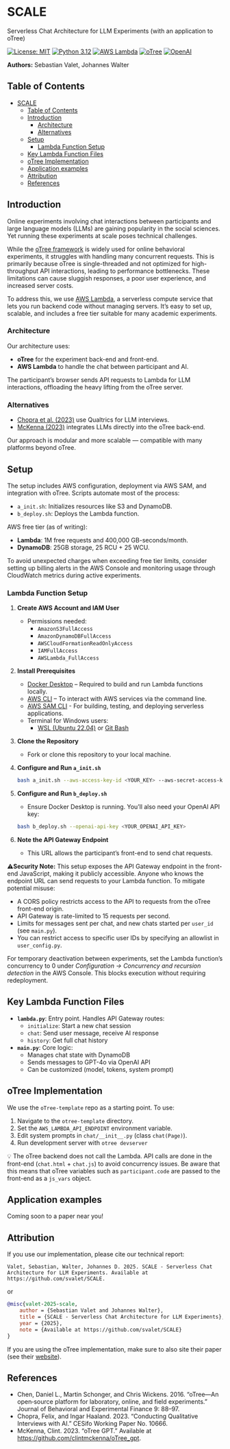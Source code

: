 # SCALE
Serverless Chat Architecture for LLM Experiments (with an application to oTree)

[![License: MIT](https://img.shields.io/badge/License-MIT-yellow.svg)](https://opensource.org/licenses/MIT) [![Python 3.12](https://img.shields.io/badge/python-3.12-blue.svg)](https://www.python.org/downloads/) [![AWS Lambda](https://img.shields.io/badge/AWS-Lambda-orange.svg)](https://aws.amazon.com/lambda/) [![oTree](https://img.shields.io/badge/oTree-5.0+-green.svg)](https://www.otree.org/) [![OpenAI](https://img.shields.io/badge/OpenAI-API-412991.svg)](https://openai.com/)

**Authors:** Sebastian Valet, Johannes Walter

## Table of Contents

- [SCALE](#scale)
  - [Table of Contents](#table-of-contents)
  - [Introduction](#introduction)
    - [Architecture](#architecture)
    - [Alternatives](#alternatives)
  - [Setup](#setup)
    - [Lambda Function Setup](#lambda-function-setup)
  - [Key Lambda Function Files](#key-lambda-function-files)
  - [oTree Implementation](#otree-implementation)
  - [Application examples](#application-examples)
  - [Attribution](#attribution)
  - [References](#references)

## Introduction

Online experiments involving chat interactions between participants and large language models (LLMs) are gaining popularity in the social sciences. Yet running these experiments at scale poses technical challenges.

While the [oTree framework](https://www.otree.org/) is widely used for online behavioral experiments, it struggles with handling many concurrent requests. This is primarily because oTree is single-threaded and not optimized for high-throughput API interactions, leading to performance bottlenecks. These limitations can cause sluggish responses, a poor user experience, and increased server costs.

To address this, we use [AWS Lambda](https://aws.amazon.com/lambda/), a serverless compute service that lets you run backend code without managing servers. It’s easy to set up, scalable, and includes a free tier suitable for many academic experiments.

### Architecture

Our architecture uses:

- **oTree** for the experiment back-end and front-end.
- **AWS Lambda** to handle the chat between participant and AI.

The participant’s browser sends API requests to Lambda for LLM interactions, offloading the heavy lifting from the oTree server.

### Alternatives

- [Chopra et al. (2023)](https://arxiv.org/abs/2309.06419) use Qualtrics for LLM interviews.
- [McKenna (2023)](https://github.com/clintmckenna/oTree_gpt) integrates LLMs directly into the oTree back-end.

Our approach is modular and more scalable — compatible with many platforms beyond oTree.

## Setup

The setup includes AWS configuration, deployment via AWS SAM, and integration with oTree. Scripts automate most of the process:

- `a_init.sh`: Initializes resources like S3 and DynamoDB.
- `b_deploy.sh`: Deploys the Lambda function.

AWS free tier (as of writing):

- **Lambda**: 1M free requests and 400,000 GB-seconds/month.
- **DynamoDB**: 25GB storage, 25 RCU + 25 WCU.

To avoid unexpected charges when exceeding free tier limits, consider setting up billing alerts in the AWS Console and monitoring usage through CloudWatch metrics during active experiments.

### Lambda Function Setup

1. **Create AWS Account and IAM User**

   - Permissions needed:
     - `AmazonS3FullAccess`
     - `AmazonDynamoDBFullAccess`
     - `AWSCloudFormationReadOnlyAccess`
     - `IAMFullAccess`
     - `AWSLambda_FullAccess`

2. **Install Prerequisites**

   - [Docker Desktop](https://www.docker.com/products/docker-desktop/) – Required to build and run Lambda functions locally.
   - [AWS CLI](https://docs.aws.amazon.com/cli/latest/userguide/install-cliv2.html) – To interact with AWS services via the command line.
   - [AWS SAM CLI](https://docs.aws.amazon.com/serverless-application-model/latest/developerguide/install-sam-cli.html) - For building, testing, and deploying serverless applications.
   - Terminal for Windows users:
     - [WSL (Ubuntu 22.04)](https://learn.microsoft.com/en-us/windows/wsl/install) or [Git Bash](https://gitforwindows.org/)

3. **Clone the Repository**

   - Fork or clone this repository to your local machine.

4. **Configure and Run `a_init.sh`**

   ```bash
   bash a_init.sh --aws-access-key-id <YOUR_KEY> --aws-secret-access-key <YOUR_SECRET>
   ```

5. **Configure and Run `b_deploy.sh`**

   - Ensure Docker Desktop is running. You’ll also need your OpenAI API key:

   ```bash
   bash b_deploy.sh --openai-api-key <YOUR_OPENAI_API_KEY>
   ```

6. **Note the API Gateway Endpoint**

   - This URL allows the participant’s front-end to send chat requests.

⚠️**Security Note:** This setup exposes the API Gateway endpoint in the front-end JavaScript, making it publicly accessible. Anyone who knows the endpoint URL can send requests to your Lambda function. To mitigate potential misuse:

- A CORS policy restricts access to the API to requests from the oTree front-end origin.
- API Gateway is rate-limited to 15 requests per second.
- Limits for messages sent per chat, and new chats started per `user_id` (see `main.py`).
- You can restrict access to specific user IDs by specifying an allowlist in `user_config.py`.

For temporary deactivation between experiments, set the Lambda function’s concurrency to 0 under *Configuration → Concurrency and recursion detection* in the AWS Console. This blocks execution without requiring redeployment.

## Key Lambda Function Files

- **`lambda.py`**: Entry point. Handles API Gateway routes:
  - `initialize`: Start a new chat session
  - `chat`: Send user message, receive AI response
  - `history`: Get full chat history
- **`main.py`**: Core logic:
  - Manages chat state with DynamoDB
  - Sends messages to GPT-4o via OpenAI API
  - Can be customized (model, tokens, system prompt)

## oTree Implementation

We use the `oTree-template` repo as a starting point. To use:

1. Navigate to the `otree-template` directory.
2. Set the `AWS_LAMBDA_API_ENDPOINT` environment variable.
3. Edit system prompts in `chat/__init__.py` (class `chat(Page)`).
4. Run development server with `otree devserver`

💡 The oTree backend does not call the Lambda. API calls are done in the front-end (`chat.html` + `chat.js`) to avoid concurrency issues. Be aware that this means that oTree variables such as `participant.code` are passed to the front-end as a `js_vars` object.

## Application examples

Coming soon to a paper near you!

## Attribution

If you use our implementation, please cite our technical report:

```text
Valet, Sebastian, Walter, Johannes D. 2025. SCALE - Serverless Chat Architecture for LLM Experiments. Available at https://github.com/svalet/SCALE.
```

or

```bibtex
@misc{valet-2025-scale,
    author = {Sebastian Valet and Johannes Walter},
    title = {SCALE - Serverless Chat Architecture for LLM Experiments},
    year = {2025},
    note = {Available at https://github.com/svalet/SCALE}
}
```

If you are using the oTree implementation, make sure to also site their paper (see their [website](https://otree.readthedocs.io/en/master/install.html)).

## References

- Chen, Daniel L., Martin Schonger, and Chris Wickens. 2016. “oTree—An open‐source platform for
  laboratory, online, and field experiments.” Journal of Behavioral and Experimental Finance 9:
  88–97.
- Chopra, Felix, and Ingar Haaland. 2023. “Conducting Qualitative Interviews with AI.” CESifo Working Paper No. 10666.
- McKenna, Clint. 2023. “oTree GPT.” Available at https://github.com/clintmckenna/oTree_gpt.
